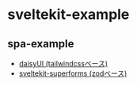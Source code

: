 # sveltekit-example


## spa-example

* [daisyUI (tailwindcssベース)](https://daisyui.com/)
* [sveltekit-superforms (zodベース)](https://superforms.rocks/)